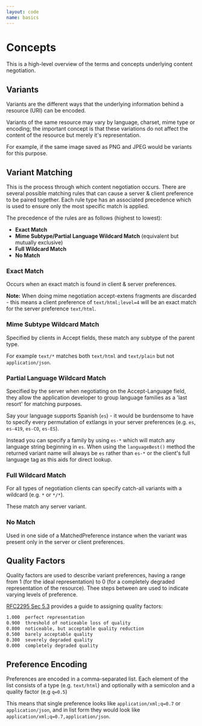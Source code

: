 ```yaml
---
layout: code
name: basics
---
```


# Concepts

This is a high-level overview of the terms and concepts underlying content negotiation.

## Variants

Variants are the different ways that the underlying information behind a resource (URI) can be encoded.

Variants of the same resource may vary by language, charset, mime type or encoding; the important concept is that these variations do not affect the content of the resource but merely it's representation.

For example, if the same image saved as PNG and JPEG would be variants for this purpose.


## Variant Matching

This is the process through which content negotiation occurs. There are several possible matching rules that can cause a server & client preference to be paired together. Each rule type has an associated precedence which is used to ensure only the most specific match is applied.

The precedence of the rules are as follows (highest to lowest):

* **Exact Match**
* **Mime Subtype/Partial Language Wildcard Match** (equivalent but mutually exclusive)
* **Full Wildcard Match**
* **No Match**


### Exact Match

Occurs when an exact match is found in client & server preferences.

**Note:** When doing mime negotiation accept-extens fragments are discarded - this means a client preference of ```text/html;level=4``` will be an exact match for the server preference ```text/html```.


### Mime Subtype Wildcard Match

Specified by clients in Accept fields, these match any subtype of the parent type.

For example ```text/*``` matches both ```text/html``` and ```text/plain``` but not ```application/json```.


### Partial Language Wildcard Match

Specified by the server when negotiating on the Accept-Language field, they allow the application developer to group language families as a 'last resort' for matching purposes.

Say your language supports Spanish (```es```) - it would be burdensome to have to specify every permutation of extlangs in your server preferences (e.g. ```es```, ```es-419```, ```es-CO```, ```es-ES```). 

Instead you can specify a family by using ```es-*``` which will match any language string beginning in ```es```. When using the ```languageBest()``` method the returned variant name will always be ```es``` rather than ```es-*``` or the client's full language tag as this aids for direct lookup.


### Full Wildcard Match

For all types of negotiation clients can specify catch-all variants with a wildcard (e.g. ```*``` or ```*/*```).

These match any server variant.


### No Match

Used in one side of a MatchedPreference instance when the variant was present only in the server or client preferences.


## Quality Factors

Quality factors are used to describe variant preferences, having a range from 1 (for the ideal representation) to 0 (for a completely degraded representation of the resource). Thee steps between are used to indicate varying levels of preference.

[RFC2295 Sec 5.3](http://tools.ietf.org/html/rfc2295#section-5.3) provides a guide to assigning quality factors:

~~~markdown
1.000  perfect representation
0.900  threshold of noticeable loss of quality
0.800  noticeable, but acceptable quality reduction
0.500  barely acceptable quality
0.300  severely degraded quality
0.000  completely degraded quality
~~~

## Preference Encoding

Preferences are encoded in a comma-separated list. Each element of the list consists of a type (e.g. ```text/html```) and optionally with a semicolon and a quality factor (e.g ```q=0.5```)

This means that single preference looks like ```application/xml;q=0.7``` or ```application/json```, and in list form they would look like ```application/xml;q=0.7,application/json```.
